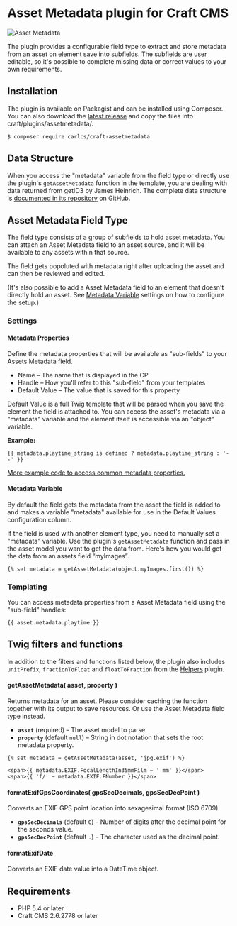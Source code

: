 # Asset Metadata plugin for Craft CMS

![Asset Metadata](https://github.com/carlcs/craft-assetmetadata/blob/master/resources/screenshot.png)

The plugin provides a configurable field type to extract and store metadata from an asset on element save into subfields. The subfields are user editable, so it's possible to complete missing data or correct values to your own requirements.

## Installation

The plugin is available on Packagist and can be installed using Composer. You can also download the [latest release][0] and copy the files into craft/plugins/assetmetadata/.

```
$ composer require carlcs/craft-assetmetadata
```


  [0]: https://github.com/carlcs/craft-assetmetadata/releases/latest

## Data Structure

When you access the "metadata" variable from the field type or directly use the plugin's `getAssetMetadata` function in the template, you are dealing with data returned from getID3 by James Heinrich. The complete data structure is [documented in its repository][1] on GitHub.


  [1]: https://github.com/JamesHeinrich/getID3/blob/master/structure.txt

## Asset Metadata Field Type

The field type consists of a group of subfields to hold asset metadata. You can attach an Asset Metadata field to an asset source, and it will be available to any assets within that source.

The field gets popoluted with metadata right after uploading the asset and can then be reviewed and edited.

(It's also possible to add a Asset Metadata field to an element that doesn't directly hold an asset. See [Metadata Variable](#metadata-variable) settings on how to configure the setup.)

### Settings

#### Metadata Properties

Define the metadata properties that will be available as "sub-fields" to your Assets Metadata field.

- Name – The name that is displayed in the CP
- Handle – How you'll refer to this "sub-field" from your templates
- Default Value – The value that is saved for this property

Default Value is a full Twig template that will be parsed when you save the element the field is attached to. You can access the asset's metadata via a "metadata" variable and the element itself is accessible via an "object" variable.

**Example:**

```twig
{{ metadata.playtime_string is defined ? metadata.playtime_string : '--' }}
```

[More example code to access common metadata properties.][3]


  [3]: _examples/common-properties.md

#### Metadata Variable

By default the field gets the metadata from the asset the field is added to and makes a variable "metadata" available for use in the Default Values configuration column.

If the field is used with another element type, you need to manually set a "metadata" variable. Use the plugin's `getAssetMetadata` function and pass in the asset model you want to get the data from. Here's how you would get the data from an assets field “myImages”.

```twig
{% set metadata = getAssetMetadata(object.myImages.first()) %}
```

### Templating

You can access metadata properties from a Asset Metadata field using the "sub-field" handles:

```twig
{{ asset.metadata.playtime }}
```

## Twig filters and functions

In addition to the filters and functions listed below, the plugin also includes `unitPrefix`, `fractionToFloat` and `floatToFraction` from the [Helpers][4] plugin.

  [4]: https://github.com/carlcs/craft-helpers

#### getAssetMetadata( asset, property )

Returns metadata for an asset. Please consider caching the function together with its output to save resources. Or use the Asset Metadata field type instead.

- **`asset`** (required) – The asset model to parse.
- **`property`** (default `null`) – String in dot notation that sets the root metadata property.

```twig
{% set metadata = getAssetMetadata(asset, 'jpg.exif') %}

<span>{{ metadata.EXIF.FocalLengthIn35mmFilm ~ ' mm' }}</span>
<span>{{ 'f/' ~ metadata.EXIF.FNumber }}</span>
```

#### formatExifGpsCoordinates( gpsSecDecimals, gpsSecDecPoint )

Converts an EXIF GPS point location into sexagesimal format (ISO 6709).

- **`gpsSecDecimals`** (default `0`) – Number of digits after the decimal point for the seconds value.
- **`gpsSecDecPoint`** (default `.`) – The character used as the decimal point.

#### formatExifDate

Converts an EXIF date value into a DateTime object.

## Requirements

- PHP 5.4 or later
- Craft CMS 2.6.2778 or later
